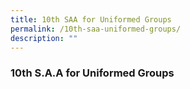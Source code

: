 ```yaml
---
title: 10th SAA for Uniformed Groups
permalink: /10th-saa-uniformed-groups/
description: ""
---
```




### 10th S.A.A for Uniformed Groups